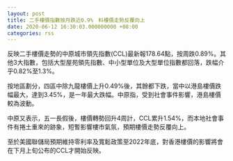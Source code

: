 ```yaml
---
layout: post
title: 二手樓價指數按月跌近0.9%　料樓價走勢反覆向上
date: 2020-06-12 16:30:03.000000000 +08:00
categories: rss
---
```


反映二手樓價走勢的中原城市領先指數(CCL)最新報178.64點，按周跌0.89%。其他3大指數，包括大型屋苑領先指數、中小型單位及大型單位指數都回落，跌幅介乎0.82%至1.3%。

按地區劃分，四區中除九龍樓價上升0.49%後，其餘都下跌，當中以港島樓價跌幅最大，達到3.45%，是一年最大跌幅。中原指，受到社會事件影響，港島樓價較為波動。

中原又表示，五一長假後，樓價轉勢回升4周計，CCL累升1.54%，而本地社會事件有捲土重來的跡象，短暫影響樓市氣氛，預期樓價走勢反覆向上。

至於美國聯儲局預期維持零利率及寬鬆政策至2022年底，對香港樓價的影響將會在下月上旬公布的CCL才開始反映。
